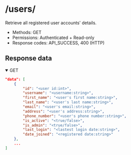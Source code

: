 /users/
=======

Retrieve all registered user accounts' details.

- Methods: GET
- Permissions: Authenticated + Read-only
- Response codes: API_SUCCESS, 400 (HTTP)

## Response data

<details open>
    <summary>GET</summary>

```json
"data": [
    {
        "id": "<user id:int>",
        "username": "<username:string>",
        "first_name": "<user's first name:string>",
        "last_name": "<user's last name:string>",
        "email": "<user's email:string>",
        "address": "<user's address:string>",
        "phone_number": "<user's phone number:string>",
        "is_active": "<true/false>",
        "is_admin": "<true/false>",
        "last_login": "<lastest login date:string>",
        "date_joined": "<registered date:string>"
    },
    ...
]
```

</details>
